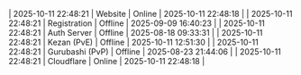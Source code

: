 | 2025-10-11 22:48:21 | Website | Online | 2025-10-11 22:48:18 |
| 2025-10-11 22:48:21 | Registration | Offline | 2025-09-09 16:40:23 |
| 2025-10-11 22:48:21 | Auth Server | Offline | 2025-08-18 09:33:31 |
| 2025-10-11 22:48:21 | Kezan (PvE) | Offline | 2025-10-11 12:51:30 |
| 2025-10-11 22:48:21 | Gurubashi (PvP) | Offline | 2025-08-23 21:44:06 |
| 2025-10-11 22:48:21 | Cloudflare | Online | 2025-10-11 22:48:18 |
